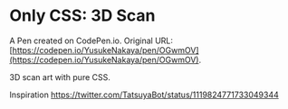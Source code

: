 # Only CSS: 3D Scan

A Pen created on CodePen.io. Original URL: [https://codepen.io/YusukeNakaya/pen/OGwmOV](https://codepen.io/YusukeNakaya/pen/OGwmOV).

3D scan art with pure CSS. 

Inspiration
https://twitter.com/TatsuyaBot/status/1119824771733049344